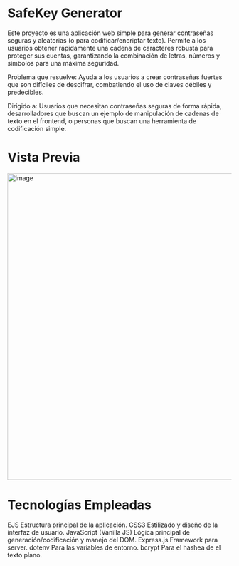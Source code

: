﻿# SafeKey Generator

Este proyecto es una aplicación web simple para generar contraseñas seguras y aleatorias (o para codificar/encriptar texto). Permite a los usuarios obtener rápidamente una cadena de caracteres robusta para proteger sus cuentas, garantizando la combinación de letras, números y símbolos para una máxima seguridad.

Problema que resuelve: Ayuda a los usuarios a crear contraseñas fuertes que son difíciles de descifrar, combatiendo el uso de claves débiles y predecibles.

Dirigido a: Usuarios que necesitan contraseñas seguras de forma rápida, desarrolladores que buscan un ejemplo de manipulación de cadenas de texto en el frontend, o personas que buscan una herramienta de codificación simple.

# Vista Previa
<img width="1356" height="688" alt="image" src="https://github.com/user-attachments/assets/5c2bf405-4486-49ec-9e4f-444187aa2f90" />

# Tecnologías Empleadas

EJS	Estructura principal de la aplicación.
CSS3	Estilizado y diseño de la interfaz de usuario.
JavaScript (Vanilla JS)	Lógica principal de generación/codificación y manejo del DOM.
Express.js Framework para server.
dotenv Para las variables de entorno.
bcrypt Para el hashea de el texto plano.



